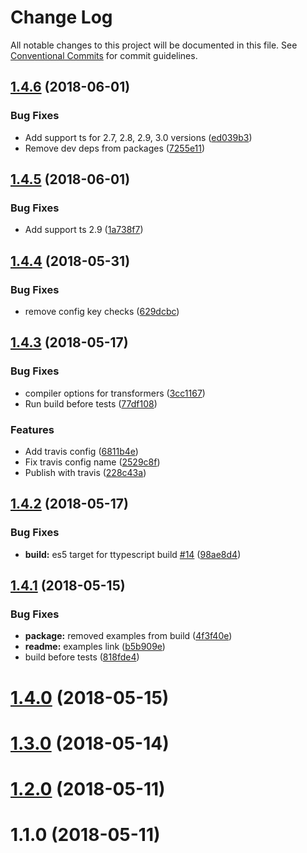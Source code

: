 # Change Log

All notable changes to this project will be documented in this file.
See [Conventional Commits](https://conventionalcommits.org) for commit guidelines.

<a name="1.4.6"></a>
## [1.4.6](https://github.com/cevek/ttypescript/compare/v1.4.5...v1.4.6) (2018-06-01)


### Bug Fixes

* Add support ts for 2.7, 2.8, 2.9, 3.0 versions ([ed039b3](https://github.com/cevek/ttypescript/commit/ed039b3))
* Remove dev deps from packages ([7255e11](https://github.com/cevek/ttypescript/commit/7255e11))




<a name="1.4.5"></a>
## [1.4.5](https://github.com/cevek/ttypescript/compare/v1.4.4...v1.4.5) (2018-06-01)


### Bug Fixes

* Add support ts 2.9 ([1a738f7](https://github.com/cevek/ttypescript/commit/1a738f7))




<a name="1.4.4"></a>
## [1.4.4](https://github.com/cevek/ttypescript/compare/v1.4.3...v1.4.4) (2018-05-31)


### Bug Fixes

* remove config key checks ([629dcbc](https://github.com/cevek/ttypescript/commit/629dcbc))




<a name="1.4.3"></a>
## [1.4.3](https://github.com/cevek/ttypescript/compare/v1.4.2...v1.4.3) (2018-05-17)


### Bug Fixes

* compiler options for transformers ([3cc1167](https://github.com/cevek/ttypescript/commit/3cc1167))
* Run build before tests ([77df108](https://github.com/cevek/ttypescript/commit/77df108))


### Features

* Add travis config ([6811b4e](https://github.com/cevek/ttypescript/commit/6811b4e))
* Fix travis config name ([2529c8f](https://github.com/cevek/ttypescript/commit/2529c8f))
* Publish with travis ([228c43a](https://github.com/cevek/ttypescript/commit/228c43a))




<a name="1.4.2"></a>
## [1.4.2](https://github.com/cevek/ttypescript/compare/v1.4.1...v1.4.2) (2018-05-17)


### Bug Fixes

* **build:** es5 target for ttypescript build [#14](https://github.com/cevek/ttypescript/issues/14) ([98ae8d4](https://github.com/cevek/ttypescript/commit/98ae8d4))




<a name="1.4.1"></a>
## [1.4.1](https://github.com/cevek/ttypescript/compare/v1.4.0...v1.4.1) (2018-05-15)


### Bug Fixes

* **package:** removed examples from build ([4f3f40e](https://github.com/cevek/ttypescript/commit/4f3f40e))
* **readme:** examples link ([b5b909e](https://github.com/cevek/ttypescript/commit/b5b909e))
* build before tests ([818fde4](https://github.com/cevek/ttypescript/commit/818fde4))




<a name="1.4.0"></a>
# [1.4.0](https://github.com/cevek/ttypescript/compare/v1.3.0...v1.4.0) (2018-05-15)



<a name="1.3.0"></a>
# [1.3.0](https://github.com/cevek/ttypescript/compare/v1.2.0...v1.3.0) (2018-05-14)



<a name="1.2.0"></a>
# [1.2.0](https://github.com/cevek/ttypescript/compare/v1.1.0...v1.2.0) (2018-05-11)



<a name="1.1.0"></a>
# 1.1.0 (2018-05-11)
